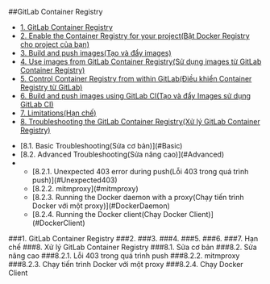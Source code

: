 ##GitLab Container Registry

- [1. GitLab Container Registry](#GitLabContainerRegistry)
- [2. Enable the Container Registry for your project(Bật Docker Registry cho project của bạn)](#EnableContainerRegistry)
- [3. Build and push images(Tạo và đẩy images)](#BuildAndPushImages)
- [4. Use images from GitLab Container Registry(Sử dụng images từ GitLab Container Registry)](#UseImages)
- [5. Control Container Registry from within GitLab(Điều khiển Container Registry từ GitLab)](#ControlContainer)
- [6. Build and push images using GitLab CI(Tạo và đẩy Images sử dụng GitLab CI)](#BuildAndPushGitLabCI)
- [7. Limitations(Hạn chế)](#Limitations)
- [8. Troubleshooting the GitLab Container Registry(Xử lý GitLab Container Registry)](#Troubleshooting)
<ul>
<li>[8.1. Basic Troubleshooting(Sửa cơ bản)](#Basic)</li>
<li>[8.2. Advanced Troubleshooting(Sửa nâng cao)](#Advanced)</li>
<li>
<ul>
<li>[8.2.1. Unexpected 403 error during push(Lỗi 403 trong quá trình push)](#Unexpected403)</li>
<li>[8.2.2. mitmproxy](#mitmproxy)</li>
<li>[8.2.3. Running the Docker daemon with a proxy(Chạy tiến trình Docker với một proxy)](#DockerDaemon)</li>
<li>[8.2.4. Running the Docker client(Chạy Docker Client)](#DockerClient)</li>
</ul></li>
</ul>

<a name="GitLabContainerRegistry"></a>
###1. GitLab Container Registry
<a name="EnableContainerRegistry"></a>
###2. 
<a name="BuildAndPushImages"></a>
###3. 
<a name="UseImages"></a>
###4. 
<a name="ControlContainer"></a>
###5. 
<a name="BuildAndPushGitLabCI"></a>
###6. 
<a name="Limitations"></a>
###7. Hạn chế
<a name="Troubleshooting"></a>
###8. Xử lý GitLab Container Registry
<a name="Basic"></a>
###8.1. Sửa cơ bản
<a name="Advanced"></a>
###8.2. Sửa nâng cao
<a name="Unexpected403"></a>
###8.2.1. Lỗi 403 trong quá trình push
<a name="mitmproxy"></a>
###8.2.2. mitmproxy
<a name="DockerDaemon"></a>
###8.2.3. Chạy tiến trình Docker với một proxy
<a name="DockerClient"></a>
###8.2.4. Chạy Docker Client
